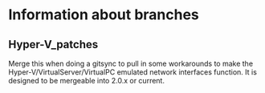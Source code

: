 # Information about branches

## Hyper-V_patches
Merge this when doing a gitsync to pull in some workarounds to make the Hyper-V/VirtualServer/VirtualPC emulated network interfaces function.  It is designed to be mergeable into 2.0.x or current.